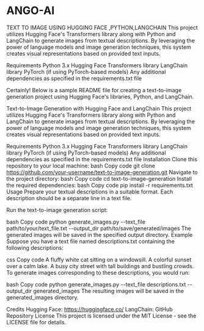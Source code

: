 # ANGO-AI
TEXT TO IMAGE USING HUGGING FACE ,PYTHON,LANGCHAIN
This project utilizes Hugging Face's Transformers library along with Python and LangChain to generate images from textual descriptions. By leveraging the power of language models and image generation techniques, this system creates visual representations based on provided text inputs.

Requirements
Python 3.x
Hugging Face Transformers library
LangChain library
PyTorch (if using PyTorch-based models)
Any additional dependencies as specified in the requirements.txt file

Certainly! Below is a sample README file for creating a text-to-image generation project using Hugging Face's libraries, Python, and LangChain.

Text-to-Image Generation with Hugging Face and LangChain
This project utilizes Hugging Face's Transformers library along with Python and LangChain to generate images from textual descriptions. By leveraging the power of language models and image generation techniques, this system creates visual representations based on provided text inputs.

Requirements
Python 3.x
Hugging Face Transformers library
LangChain library
PyTorch (if using PyTorch-based models)
Any additional dependencies as specified in the requirements.txt file
Installation
Clone this repository to your local machine:
bash
Copy code
git clone https://github.com/your-username/text-to-image-generation.git
Navigate to the project directory:
bash
Copy code
cd text-to-image-generation
Install the required dependencies:
bash
Copy code
pip install -r requirements.txt
Usage
Prepare your textual descriptions in a suitable format. Each description should be a separate line in a text file.

Run the text-to-image generation script:

bash
Copy code
python generate_images.py --text_file path/to/your/text_file.txt --output_dir path/to/save/generated/images
The generated images will be saved in the specified output directory.
Example
Suppose you have a text file named descriptions.txt containing the following descriptions:

css
Copy code
A fluffy white cat sitting on a windowsill.
A colorful sunset over a calm lake.
A busy city street with tall buildings and bustling crowds.
To generate images corresponding to these descriptions, you would run:

bash
Copy code
python generate_images.py --text_file descriptions.txt --output_dir generated_images
The resulting images will be saved in the generated_images directory.

Credits
Hugging Face: https://huggingface.co/
LangChain: GitHub Repository
License
This project is licensed under the MIT License - see the LICENSE file for details.

